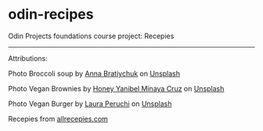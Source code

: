 # odin-recipes
Odin Projects foundations course project: Recepies


---
Attributions:

Photo Broccoli soup by <a href="https://unsplash.com/@skysay?utm_content=creditCopyText&utm_medium=referral&utm_source=unsplash">Anna Bratiychuk</a> on <a href="https://unsplash.com/photos/green-soup-in-white-ceramic-bowl-kg--Z0hpIwU?utm_content=creditCopyText&utm_medium=referral&utm_source=unsplash">Unsplash</a>

Photo Vegan Brownies by <a href="https://unsplash.com/@honeyyanibel?utm_content=creditCopyText&utm_medium=referral&utm_source=unsplash">Honey Yanibel Minaya Cruz</a> on <a href="https://unsplash.com/photos/baked-pastry-ZebXs1on5gE?utm_content=creditCopyText&utm_medium=referral&utm_source=unsplash">Unsplash</a>

Photo Vegan Burger by <a href="https://unsplash.com/@lauraperuchi?utm_content=creditCopyText&utm_medium=referral&utm_source=unsplash">Laura Peruchi</a> on <a href="https://unsplash.com/photos/burger-on-white-ceramic-plate-sJM5DyAs1R4?utm_content=creditCopyText&utm_medium=referral&utm_source=unsplash">Unsplash</a>          

Recepies from <a href="https://www.allrecepies.com">allrecepies.com</a>